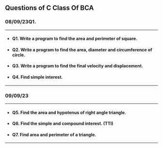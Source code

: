## Questions of C Class Of BCA

### 08/09/23Q1.
__ __
- #### Q1. Write a program to find the area and perimeter of square.

- #### Q2. Write a program to find the area, diameter and circumference of circle.

- #### Q3. Write a program to find the final velocity and displacement. 

- #### Q4. Find simple interest.
__ __

### 09/09/23
__ __
- #### Q5. Find the area and hypotenus of right angle triangle.

- #### Q6. Find the simple and compound interest. (TTI)

- #### Q7. Find area and perimeter of a triangle.
__ __